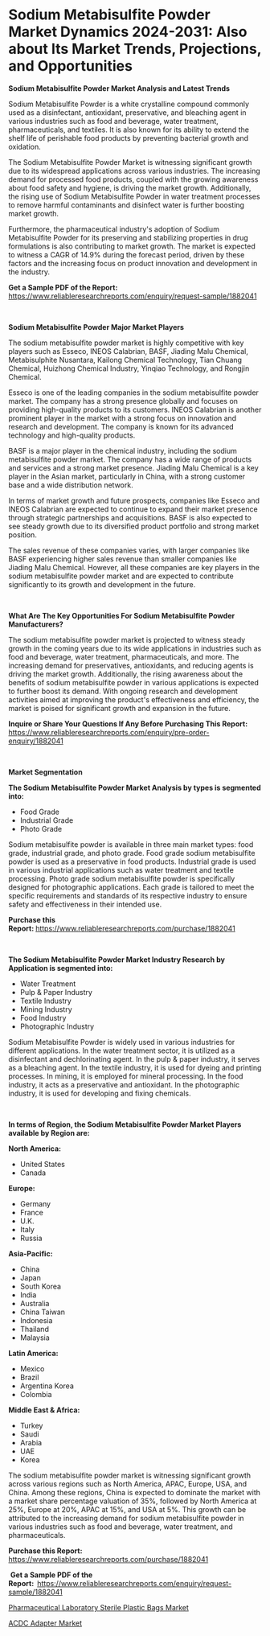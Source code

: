 <p><h1>Sodium Metabisulfite Powder Market Dynamics 2024-2031: Also about Its Market Trends, Projections, and Opportunities</h1></p><p><strong>Sodium Metabisulfite Powder Market Analysis and Latest Trends</strong></p>
<p><p>Sodium Metabisulfite Powder is a white crystalline compound commonly used as a disinfectant, antioxidant, preservative, and bleaching agent in various industries such as food and beverage, water treatment, pharmaceuticals, and textiles. It is also known for its ability to extend the shelf life of perishable food products by preventing bacterial growth and oxidation.</p><p>The Sodium Metabisulfite Powder Market is witnessing significant growth due to its widespread applications across various industries. The increasing demand for processed food products, coupled with the growing awareness about food safety and hygiene, is driving the market growth. Additionally, the rising use of Sodium Metabisulfite Powder in water treatment processes to remove harmful contaminants and disinfect water is further boosting market growth.</p><p>Furthermore, the pharmaceutical industry's adoption of Sodium Metabisulfite Powder for its preserving and stabilizing properties in drug formulations is also contributing to market growth. The market is expected to witness a CAGR of 14.9% during the forecast period, driven by these factors and the increasing focus on product innovation and development in the industry.</p></p>
<p><strong>Get a Sample PDF of the Report:&nbsp;</strong> <a href="https://www.reliableresearchreports.com/enquiry/request-sample/1882041">https://www.reliableresearchreports.com/enquiry/request-sample/1882041</a></p>
<p>&nbsp;</p>
<p><strong>Sodium Metabisulfite Powder Major Market Players</strong></p>
<p><p>The sodium metabisulfite powder market is highly competitive with key players such as Esseco, INEOS Calabrian, BASF, Jiading Malu Chemical, Metabisulphite Nusantara, Kailong Chemical Technology, Tian Chuang Chemical, Huizhong Chemical Industry, Yinqiao Technology, and Rongjin Chemical. </p><p>Esseco is one of the leading companies in the sodium metabisulfite powder market. The company has a strong presence globally and focuses on providing high-quality products to its customers. INEOS Calabrian is another prominent player in the market with a strong focus on innovation and research and development. The company is known for its advanced technology and high-quality products.</p><p>BASF is a major player in the chemical industry, including the sodium metabisulfite powder market. The company has a wide range of products and services and a strong market presence. Jiading Malu Chemical is a key player in the Asian market, particularly in China, with a strong customer base and a wide distribution network.</p><p>In terms of market growth and future prospects, companies like Esseco and INEOS Calabrian are expected to continue to expand their market presence through strategic partnerships and acquisitions. BASF is also expected to see steady growth due to its diversified product portfolio and strong market position.</p><p>The sales revenue of these companies varies, with larger companies like BASF experiencing higher sales revenue than smaller companies like Jiading Malu Chemical. However, all these companies are key players in the sodium metabisulfite powder market and are expected to contribute significantly to its growth and development in the future.</p></p>
<p>&nbsp;</p>
<p><strong>What Are The Key Opportunities For Sodium Metabisulfite Powder Manufacturers?</strong></p>
<p><p>The sodium metabisulfite powder market is projected to witness steady growth in the coming years due to its wide applications in industries such as food and beverage, water treatment, pharmaceuticals, and more. The increasing demand for preservatives, antioxidants, and reducing agents is driving the market growth. Additionally, the rising awareness about the benefits of sodium metabisulfite powder in various applications is expected to further boost its demand. With ongoing research and development activities aimed at improving the product's effectiveness and efficiency, the market is poised for significant growth and expansion in the future.</p></p>
<p><strong>Inquire or Share Your Questions If Any Before Purchasing This Report:</strong> <a href="https://www.reliableresearchreports.com/enquiry/pre-order-enquiry/1882041">https://www.reliableresearchreports.com/enquiry/pre-order-enquiry/1882041</a></p>
<p>&nbsp;</p>
<p><strong>Market Segmentation</strong></p>
<p><strong>The Sodium Metabisulfite Powder Market Analysis by types is segmented into:</strong></p>
<p><ul><li>Food Grade</li><li>Industrial Grade</li><li>Photo Grade</li></ul></p>
<p><p>Sodium metabisulfite powder is available in three main market types: food grade, industrial grade, and photo grade. Food grade sodium metabisulfite powder is used as a preservative in food products. Industrial grade is used in various industrial applications such as water treatment and textile processing. Photo grade sodium metabisulfite powder is specifically designed for photographic applications. Each grade is tailored to meet the specific requirements and standards of its respective industry to ensure safety and effectiveness in their intended use.</p></p>
<p><strong>Purchase this Report:&nbsp;</strong><a href="https://www.reliableresearchreports.com/purchase/1882041">https://www.reliableresearchreports.com/purchase/1882041</a></p>
<p>&nbsp;</p>
<p><strong>The Sodium Metabisulfite Powder Market Industry Research by Application is segmented into:</strong></p>
<p><ul><li>Water Treatment</li><li>Pulp & Paper Industry</li><li>Textile Industry</li><li>Mining Industry</li><li>Food Industry</li><li>Photographic Industry</li></ul></p>
<p><p>Sodium Metabisulfite Powder is widely used in various industries for different applications. In the water treatment sector, it is utilized as a disinfectant and dechlorinating agent. In the pulp & paper industry, it serves as a bleaching agent. In the textile industry, it is used for dyeing and printing processes. In mining, it is employed for mineral processing. In the food industry, it acts as a preservative and antioxidant. In the photographic industry, it is used for developing and fixing chemicals.</p></p>
<p>&nbsp;</p>
<p><strong>In terms of Region, the Sodium Metabisulfite Powder Market Players available by Region are:</strong></p>
<p>
    <p> <strong> North America: </strong>
        <ul>
            <li>United States</li>
            <li>Canada</li>
        </ul>
        </p> 
    <p> <strong> Europe: </strong>
        <ul>
            <li>Germany</li>
            <li>France</li>
            <li>U.K.</li>
            <li>Italy</li>
            <li>Russia</li>
        </ul>
        </p> 
    <p> <strong> Asia-Pacific: </strong>
        <ul>
            <li>China</li>
            <li>Japan</li>
            <li>South Korea</li>
            <li>India</li>
            <li>Australia</li>
            <li>China Taiwan</li>
            <li>Indonesia</li>
            <li>Thailand</li>
            <li>Malaysia</li>
        </ul>
        </p> 
    <p> <strong> Latin America: </strong>
        <ul>
            <li>Mexico</li>
            <li>Brazil</li>
            <li>Argentina Korea</li>
            <li>Colombia</li>
        </ul>
        </p> 
    <p> <strong> Middle East & Africa: </strong>
        <ul>
            <li>Turkey</li>
            <li>Saudi</li>
            <li>Arabia</li>
            <li>UAE</li>
            <li>Korea</li>
        </ul>
    </p>
    </p>
<p><p>The sodium metabisulfite powder market is witnessing significant growth across various regions such as North America, APAC, Europe, USA, and China. Among these regions, China is expected to dominate the market with a market share percentage valuation of 35%, followed by North America at 25%, Europe at 20%, APAC at 15%, and USA at 5%. This growth can be attributed to the increasing demand for sodium metabisulfite powder in various industries such as food and beverage, water treatment, and pharmaceuticals.</p></p>
<p><strong>Purchase this Report: </strong><a href="https://www.reliableresearchreports.com/purchase/1882041">https://www.reliableresearchreports.com/purchase/1882041</a></p>
<p>&nbsp;<strong>Get a Sample PDF of the Report:&nbsp;&nbsp;</strong><a href="https://www.reliableresearchreports.com/enquiry/request-sample/1882041">https://www.reliableresearchreports.com/enquiry/request-sample/1882041</a></p>
<p><strong></strong></p>
<p><p><a href="https://shimmer-gardenia-37a.notion.site/Global-Pharmaceutical-Laboratory-Sterile-Plastic-Bags-Market-Size-and-Market-Trends-Insights-and-Pr-d679c231972e410891d4cab3240df3ee">Pharmaceutical Laboratory Sterile Plastic Bags Market</a></p><p><a href="https://view.publitas.com/reportprime-1/acdc-adapter-market-provides-a-comprehensive-analysis-including-a-macro-overview-of-the-market-as-well-as-micro-details-such-as-market-size-and-competitive-landscape/">ACDC Adapter Market</a></p></p>